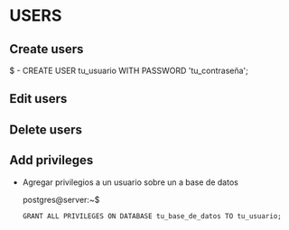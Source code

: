 # USERS

## Create users

  $ - CREATE USER tu_usuario WITH PASSWORD 'tu_contraseña';

## Edit users

## Delete users

## Add privileges

- Agregar privilegios a un usuario sobre un a base de datos

    postgres@server:~$

      GRANT ALL PRIVILEGES ON DATABASE tu_base_de_datos TO tu_usuario;
